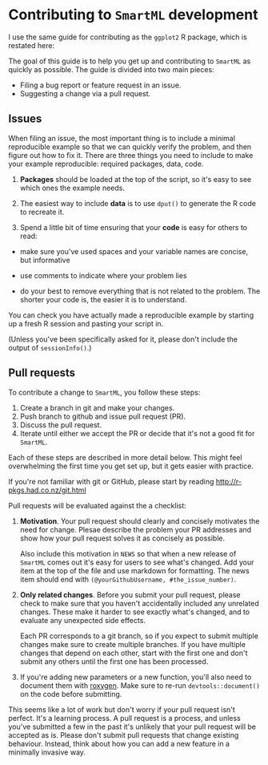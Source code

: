 # Contributing to `SmartML` development

I use the same guide for contributing as the `ggplot2` R package, which is restated here: 
  
The goal of this guide is to help you get up and contributing to `SmartML` as
quickly as possible. The guide is divided into two main pieces:
  
* Filing a bug report or feature request in an issue.
* Suggesting a change via a pull request.

## Issues

When filing an issue, the most important thing is to include a minimal
reproducible example so that we can quickly verify the problem, and then figure
out how to fix it. There are three things you need to include to make your
example reproducible: required packages, data, code.

1.  **Packages** should be loaded at the top of the script, so it's easy to
see which ones the example needs.

2.  The easiest way to include **data** is to use `dput()` to generate the R
code to recreate it.

3.  Spend a little bit of time ensuring that your **code** is easy for others to
read:

* make sure you've used spaces and your variable names are concise, but
informative

* use comments to indicate where your problem lies

* do your best to remove everything that is not related to the problem.
The shorter your code is, the easier it is to understand.

You can check you have actually made a reproducible example by starting up a
fresh R session and pasting your script in.

(Unless you've been specifically asked for it, please don't include the output
  of `sessionInfo()`.)

## Pull requests

To contribute a change to `SmartML`, you follow these steps:
  
1. Create a branch in git and make your changes.
2. Push branch to github and issue pull request (PR).
3. Discuss the pull request.
4. Iterate until either we accept the PR or decide that it's not a good fit for
   `SmartML`.

Each of these steps are described in more detail below. This might feel
overwhelming the first time you get set up, but it gets easier with practice.

If you're not familiar with git or GitHub, please start by reading
<http://r-pkgs.had.co.nz/git.html>
  
  Pull requests will be evaluated against the a checklist:
  
1.  __Motivation__. Your pull request should clearly and concisely motivates the
need for change. Plesae describe the problem your PR addresses and show
how your pull request solves it as concisely as possible.

    Also include this motivation in `NEWS` so that when a new release of
`SmartML` comes out it's easy for users to see what's changed. Add your
item at the top of the file and use markdown for formatting. The
news item should end with `(@yourGithubUsername, #the_issue_number)`.

2.  __Only related changes__. Before you submit your pull request, please
check to make sure that you haven't accidentally included any unrelated
changes. These make it harder to see exactly what's changed, and to
evaluate any unexpected side effects. 

    Each PR corresponds to a git branch, so if you expect to submit
multiple changes make sure to create multiple branches. If you have
multiple changes that depend on each other, start with the first one
and don't submit any others until the first one has been processed.

3.  If you're adding new parameters or a new function, you'll also need
    to document them with [roxygen](https://github.com/klutometis/roxygen).
    Make sure to re-run `devtools::document()` on the code before submitting.

This seems like a lot of work but don't worry if your pull request isn't
perfect. It's a learning process. A pull request is a process, and unless
you've submitted a few in the past it's unlikely that your pull request will be
accepted as is. Please don't submit pull requests that change existing
behaviour. Instead, think about how you can add a new feature in a minimally
invasive way.
